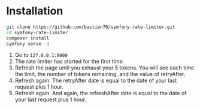 # Installation

```bash
git clone https://github.com/bastien70/symfony-rate-limiter.git
cd symfony-rate-limiter
composer install
symfony serve -d
```

1. Go to `127.0.0.1:8000`
2. The rate limiter has started for the first time.
3. Refresh the page until you exhaust your 5 tokens. You will see each time the limit, the number of tokens remaining, and the value of retryAfter.
4. Refresh again. The retryAfter date is equal to the date of your last request plus 1 hour.
5. Refresh again. And again, the refreshAfter date is equal to the date of your last request plus 1 hour.

